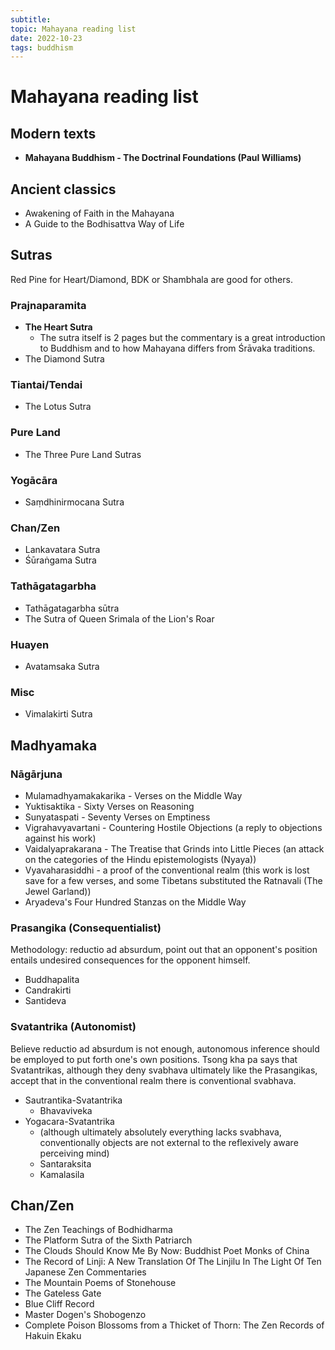 ```yaml
---
subtitle:
topic: Mahayana reading list
date: 2022-10-23
tags: buddhism
---
```

# Mahayana reading list

## Modern texts
- **Mahayana Buddhism - The Doctrinal Foundations (Paul Williams)**

## Ancient classics
- Awakening of Faith in the Mahayana
- A Guide to the Bodhisattva Way of Life

## Sutras
Red Pine for Heart/Diamond, BDK or Shambhala are good for others.

### Prajnaparamita
- **The Heart Sutra**
  - The sutra itself is 2 pages but the commentary is a great introduction to Buddhism and to how Mahayana differs from Śrāvaka traditions.
- The Diamond Sutra

### Tiantai/Tendai
- The Lotus Sutra

### Pure Land
- The Three Pure Land Sutras

### Yogācāra
- Saṃdhinirmocana Sutra

### Chan/Zen
- Lankavatara Sutra
- Śūraṅgama Sutra

### Tathāgatagarbha
- Tathāgatagarbha sūtra
- The Sutra of Queen Srimala of the Lion's Roar

### Huayen
- Avatamsaka Sutra

### Misc
- Vimalakirti Sutra

## Madhyamaka
### Nāgārjuna 
- Mulamadhyamakakarika - Verses on the Middle Way
- Yuktisaktika - Sixty Verses on Reasoning
- Sunyataspati - Seventy Verses on Emptiness
- Vigrahavyavartani - Countering Hostile Objections (a reply to objections against his work)
- Vaidalyaprakarana - The Treatise that Grinds into Little Pieces (an attack on the categories of the Hindu epistemologists (Nyaya))
- Vyavaharasiddhi - a proof of the conventional realm (this work is lost save for a few verses, and some Tibetans substituted the Ratnavali (The Jewel Garland))
- Aryadeva's Four Hundred Stanzas on the Middle Way

### Prasangika (Consequentialist)
Methodology: reductio ad absurdum, point out that an opponent's position entails undesired consequences for the opponent himself.
- Buddhapalita
- Candrakirti
- Santideva

### Svatantrika (Autonomist)
Believe reductio ad absurdum is not enough, autonomous inference should be employed to put forth one's own positions. Tsong kha pa says that Svatantrikas, although they deny svabhava ultimately like the Prasangikas, accept that in the conventional realm there is conventional svabhava.
- Sautrantika-Svatantrika
  - Bhavaviveka
- Yogacara-Svatantrika
  - (although ultimately absolutely everything lacks svabhava, conventionally objects are not external to the reflexively aware perceiving mind)
  - Santaraksita
  - Kamalasila

## Chan/Zen
- The Zen Teachings of Bodhidharma
- The Platform Sutra of the Sixth Patriarch
- The Clouds Should Know Me By Now: Buddhist Poet Monks of China
- The Record of Linji: A New Translation Of The Linjilu In The Light Of Ten Japanese Zen Commentaries
- The Mountain Poems of Stonehouse
- The Gateless Gate
- Blue Cliff Record
- Master Dogen's Shobogenzo
- Complete Poison Blossoms from a Thicket of Thorn: The Zen Records of Hakuin Ekaku
